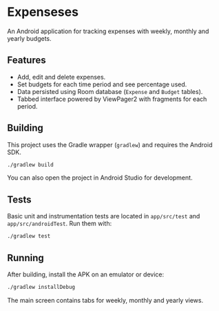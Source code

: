 # Expenseses

An Android application for tracking expenses with weekly, monthly and yearly budgets.

## Features
- Add, edit and delete expenses.
- Set budgets for each time period and see percentage used.
- Data persisted using Room database (`Expense` and `Budget` tables).
- Tabbed interface powered by ViewPager2 with fragments for each period.

## Building
This project uses the Gradle wrapper (`gradlew`) and requires the Android SDK.

```bash
./gradlew build
```

You can also open the project in Android Studio for development.

## Tests
Basic unit and instrumentation tests are located in `app/src/test` and `app/src/androidTest`.
Run them with:

```bash
./gradlew test
```

## Running
After building, install the APK on an emulator or device:

```bash
./gradlew installDebug
```

The main screen contains tabs for weekly, monthly and yearly views.
